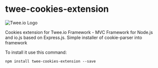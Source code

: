 # twee-cookies-extension

![Twee.io Logo](https://s3.eu-central-1.amazonaws.com/meshin/public/twee.io.png)

Cookies extension for Twee.io Framework - MVC Framework for Node.js and io.js based on Express.js. 
Simple installer of cookie-parser into framework

To install it use this command:

```
npm install twee-cookies-extension --save
```
